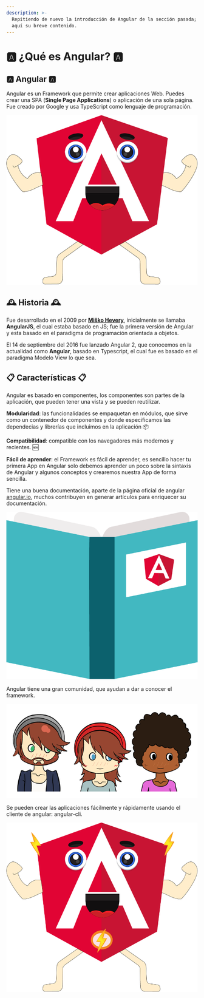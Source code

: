 ```yaml
---
description: >-
  Repitiendo de nuevo la introducción de Angular de la sección pasada; repito
  aquí su breve contenido.
---
```


# 🅰️ ¿Qué es Angular? 🅰️

## 🅰️ Angular 🅰️

Angular es un Framework que permite crear aplicaciones Web. Puedes crear una SPA \(**Single Page Applications**\) o aplicación de una sola página. Fue creado por Google y usa TypeScript como lenguaje de programación.

![](../.gitbook/assets/angularhappy.png)

## 🕰️ Historia 🕰️

Fue desarrollado en el 2009 por [**Miško Hevery**](https://github.com/mhevery), inicialmente se llamaba **AngularJS**, el cual estaba basado en JS; fue la primera versión de Angular y esta basado en el paradigma de programación orientada a objetos.

El 14 de septiembre del 2016 fue lanzado Angular 2, que conocemos en la actualidad como **Angular**, basado en Typescript, el cual fue es basado en el paradigma Modelo View lo que sea.

## 📋 Características 📋

Angular es basado en componentes, los componentes son partes de la aplicación, que pueden tener una vista y se pueden reutilizar.

**Modularidad**: las funcionalidades se empaquetan en módulos, que sirve como un contenedor de componentes y donde especificamos las dependecias y librerías que incluimos en la aplicación 📦

**Compatibilidad**: compatible con los navegadores más modernos y recientes. 🆕

**Fácil de aprender**: el Framework es fácil de aprender, es sencillo hacer tu primera App en Angular solo debemos aprender un poco sobre la sintaxis de Angular y algunos conceptos y  crearemos nuestra App de forma sencilla. 

Tiene una buena documentación, aparte de la página oficial de angular [angular.io](http://angular.io/), muchos contribuyen en generar artículos para enriquecer su documentación.

![](../.gitbook/assets/doc.png)

Angular tiene una gran comunidad, que ayudan a dar a conocer el framework.

![](../.gitbook/assets/screen-shot-2020-07-18-at-12.38.45-am.png)

Se pueden crear las aplicaciones fácilmente y rápidamente usando el cliente de angular: angular-cli.

![](../.gitbook/assets/flash.png)

